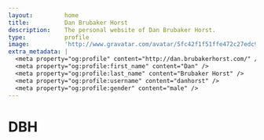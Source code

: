 ```yaml
---
layout:         home
title:          Dan Brubaker Horst
description:    The personal website of Dan Brubaker Horst.
type:           profile
image:          'http://www.gravatar.com/avatar/5fc42f1f51ffe472c27edc9c320840fc.jpg?s=400'
extra_metadata: |
  <meta property="og:profile" content="http://dan.brubakerhorst.com/" />
  <meta property="og:profile:first_name" content="Dan" />
  <meta property="og:profile:last_name" content="Brubaker Horst" />
  <meta property="og:profile:username" content="danhorst" />
  <meta property="og:profile:gender" content="male" />
---
```


# DBH
